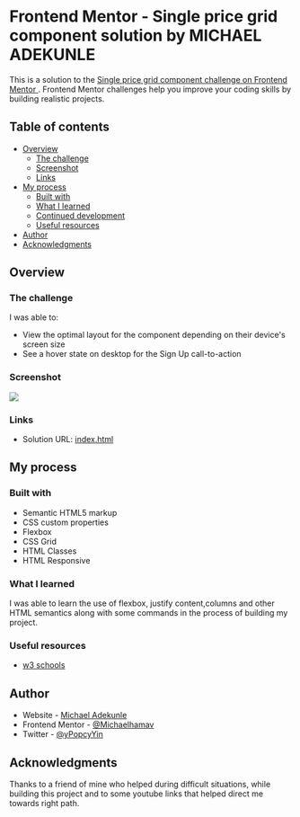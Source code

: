 # Frontend Mentor - Single price grid component solution by MICHAEL ADEKUNLE

This is a solution to the [Single price grid component challenge on Frontend Mentor ](https://www.frontendmentor.io/challenges/single-price-grid-component-5ce41129d0ff452fec5abbbc). Frontend Mentor challenges help you improve your coding skills by building realistic projects. 

## Table of contents

- [Overview](#overview)
  - [The challenge](#the-challenge)
  - [Screenshot](#screenshot)
  - [Links](#links)
- [My process](#my-process)
  - [Built with](#built-with)
  - [What I learned](#what-i-learned)
  - [Continued development](#continued-development)
  - [Useful resources](#useful-resources)
- [Author](#author)
- [Acknowledgments](#acknowledgments)

## Overview

### The challenge

I was able to:

- View the optimal layout for the component depending on their device's screen size
- See a hover state on desktop for the Sign Up call-to-action

### Screenshot

![](./images/single%20price%20screenshot.png)


### Links

- Solution URL: [index.html](http://127.0.0.1:5500/index.html)

## My process

### Built with

- Semantic HTML5 markup
- CSS custom properties
- Flexbox
- CSS Grid
- HTML Classes
- HTML Responsive

### What I learned

I was able to learn the use of flexbox, justify content,columns and other HTML semantics along with some commands in the process of building my project.


### Useful resources

- [w3 schools](https://www.w3schools.com/) 

## Author

- Website - [Michael Adekunle](https://www.your-site.com)
- Frontend Mentor - [@Michaelhamav](https://www.frontendmentor.io/profile/michaelhamav)
- Twitter - [@yPopcyYin](https://x.com/popcyyin?s=21)


## Acknowledgments

Thanks to a friend of mine who helped during difficult situations, while building this project and to some youtube links that helped direct me towards right path.